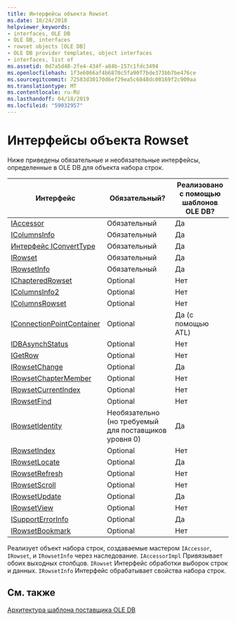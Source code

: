 ```yaml
---
title: Интерфейсы объекта Rowset
ms.date: 10/24/2018
helpviewer_keywords:
- interfaces, OLE DB
- OLE DB, interfaces
- rowset objects [OLE DB]
- OLE DB provider templates, object interfaces
- interfaces, list of
ms.assetid: 0d7a5d48-2fe4-434f-a84b-157c1fdc3494
ms.openlocfilehash: 1f3e6066af4b6870c5fa90f7bde373bb7be476ce
ms.sourcegitcommit: 72583d30170d6ef29ea5c6848dc00169f2c909aa
ms.translationtype: MT
ms.contentlocale: ru-RU
ms.lasthandoff: 04/18/2019
ms.locfileid: "59032957"
---
```

# <a name="rowset-object-interfaces"></a>Интерфейсы объекта Rowset

Ниже приведены обязательные и необязательные интерфейсы, определенные в OLE DB для объекта набора строк.

|Интерфейс|Обязательный?|Реализовано с помощью шаблонов OLE DB?|
|---------------|---------------|--------------------------------------|
|[IAccessor](/previous-versions/windows/desktop/ms719672(v=vs.85))|Обязательный|Да|
|[IColumnsInfo](/previous-versions/windows/desktop/ms724541(v=vs.85))|Обязательный|Да|
|[Интерфейс IConvertType](/previous-versions/windows/desktop/ms715926(v=vs.85))|Обязательный|Да|
|[IRowset](/previous-versions/windows/desktop/ms720986(v=vs.85))|Обязательный|Да|
|[IRowsetInfo](/previous-versions/windows/desktop/ms724541(v=vs.85))|Обязательный|Да|
|[IChapteredRowset](/previous-versions/windows/desktop/ms718180(v=vs.85))|Optional|Нет|
|[IColumnsInfo2](/previous-versions/windows/desktop/ms712953(v=vs.85))|Optional|Нет|
|[IColumnsRowset](/previous-versions/windows/desktop/ms722657(v=vs.85))|Optional|Нет|
|[IConnectionPointContainer](/windows/desktop/api/ocidl/nn-ocidl-iconnectionpointcontainer)|Optional|Да (с помощью ATL)|
|[IDBAsynchStatus](/previous-versions/windows/desktop/ms709832(v=vs.85))|Optional|Нет|
|[IGetRow](/previous-versions/windows/desktop/ms718047(v=vs.85))|Optional|Нет|
|[IRowsetChange](/previous-versions/windows/desktop/ms715790(v=vs.85))|Optional|Да|
|[IRowsetChapterMember](/previous-versions/windows/desktop/ms725430(v=vs.85))|Optional|Нет|
|[IRowsetCurrentIndex](/previous-versions/windows/desktop/ms709700(v=vs.85))|Optional|Нет|
|[IRowsetFind](/previous-versions/windows/desktop/ms724221(v=vs.85))|Optional|Нет|
|[IRowsetIdentity](/previous-versions/windows/desktop/ms715913(v=vs.85))|Необязательно (но требуемый для поставщиков уровня 0)|Да|
|[IRowsetIndex](/previous-versions/windows/desktop/ms719604(v=vs.85))|Optional|Нет|
|[IRowsetLocate](/previous-versions/windows/desktop/ms721190(v=vs.85))|Optional|Да|
|[IRowsetRefresh](/previous-versions/windows/desktop/ms714892(v=vs.85))|Optional|Нет|
|[IRowsetScroll](/previous-versions/windows/desktop/ms712984(v=vs.85))|Optional|Нет|
|[IRowsetUpdate](/previous-versions/windows/desktop/ms714401(v=vs.85))|Optional|Да|
|[IRowsetView](/previous-versions/windows/desktop/ms709755(v=vs.85))|Optional|Нет|
|[ISupportErrorInfo](/previous-versions/windows/desktop/ms715816(v=vs.85))|Optional|Да|
|[IRowsetBookmark](/previous-versions/windows/desktop/ms714246(v=vs.85))|Optional|Нет|

Реализует объект набора строк, создаваемые мастером `IAccessor`, `IRowset`, и `IRowsetInfo` через наследование. `IAccessorImpl` Привязывает обоих выходных столбцов. `IRowset` Интерфейс обработки выборок строк и данных. `IRowsetInfo` Интерфейс обрабатывает свойства набора строк.

## <a name="see-also"></a>См. также

[Архитектура шаблона поставщика OLE DB](../../data/oledb/ole-db-provider-template-architecture.md)<br/>
